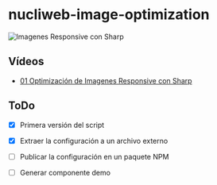 # nucliweb-image-optimization

![Imagenes Responsive con Sharp](./assets/Imagenes-Responsive-con-Sharp.jpg)

## Vídeos

- [01 Optimización de Imagenes Responsive con Sharp](https://youtu.be/9-d87Dt-YQg)
## ToDo

- [x] Primera versión del script
- [x] Extraer la configuración a un archivo externo
- [ ] Publicar la configuración en un paquete NPM
- [ ] Generar componente demo

